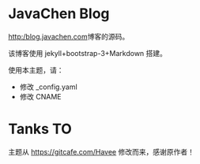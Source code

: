 JavaChen Blog
======

[http:/blog.javachen.com](http://blog.javachen.com)博客的源码。

该博客使用 jekyll+bootstrap-3+Markdown 搭建。

使用本主题，请：

- 修改 _config.yaml
- 修改 CNAME

# Tanks TO

主题从 <https://gitcafe.com/Havee> 修改而来，感谢原作者！

